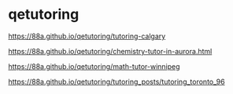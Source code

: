 # qetutoring
https://88a.github.io/qetutoring/tutoring-calgary

https://88a.github.io/qetutoring/chemistry-tutor-in-aurora.html

https://88a.github.io/qetutoring/math-tutor-winnipeg

https://88a.github.io/qetutoring/tutoring_posts/tutoring_toronto_96

